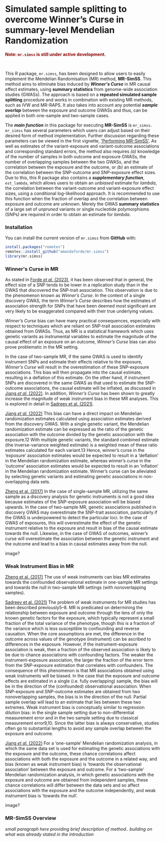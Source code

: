 # Simulated sample splitting to overcome Winner’s Curse in summary-level Mendelian Randomization

<span style="color:darkred;">**Note: `mr.simss` is still under active development.**</span>
 
<br>

This R package, `mr.simss`, has been designed to allow users to easily implement the Mendelian Randomisation (MR) method, **MR-SimSS**. This method aims to eliminate bias induced by ***Winner's Curse*** in MR causal effect estimates, using **summary statistics** from genome-wide association studies (GWASs). The approach is based on a **repeated simulated sample splitting** procedure and works in combination with existing MR methods, such as IVW and MR-RAPS. It also takes into account any potential ***sample overlap*** between the exposure and outcome GWASs and thus, can be applied in both one-sample and two-sample cases. 

The ***main function*** in this package for executing **MR-SimSS** is `mr_simss`. `mr_simss` has several parameters which users can adjust based on their desired form of method implementation. Further discussion regarding these parameters can be viewed in the first vignette, ['Performing MR-SimSS'](https://amandaforde.github.io/winnerscurse/articles/winners_curse_methods.html). As well as estimates of the variant-exposure and variant-outcome associations and corresponding standard errors, the method also requires *(a)* knowledge of the number of samples in both outcome and exposure GWASs, the number of overlapping samples between the two GWASs, and the correlation between the exposure and the outcome, or *(b)* an estimate of the correlation between the SNP-outcome and SNP-exposure effect sizes. Due to this, this R package also contains a ***supplementary function***, `est_lambda`, which allows users to obtain an *unbiased* estimate for *lambda*, the correlation between the variant-outcome and variant-exposure effect sizes, using a conditional log-likelihood approach. It is recommended to use this function when the fraction of overlap and the correlation between exposure and outcome are unknown. Merely the GWAS **summary statistics** of a large set of *unpruned* variants or single nucleotide polymorphisms (SNPs) are required in order to obtain an estimate for *lambda*.


### Installation

You can install the current version of `mr.simss` from **GitHub** with:

``` r
install.packages("remotes")
remotes::install_github("amandaforde/mr.simss")
library(mr.simss)
```


### Winner's Curse in MR 

As stated in [Forde *et al.* (2023)](https://journals.plos.org/plosgenetics/article?id=10.1371/journal.pgen.1010546), it has been observed that in general, the effect size of a SNP tends to be lower in a replication study than in the GWAS that discovered the SNP-trait association. This observation is due to the phenomenon known as *Winner’s Curse*. In the context of a single discovery GWAS, the term *Winner’s Curse* describes how the estimates of association strength for SNPs that have been deemed most significant are very likely to be exaggerated compared with their true underlying values.

*Winner’s Curse* bias can have many practical consequences, especially with respect to techniques which are reliant on SNP-trait association estimates obtained from GWASs. Thus, as MR is a statistical framework which uses genetic variants as instrumental variables to estimate the magnitude of the causal effect of an exposure on an outcome, *Winner’s Curse* bias can also prove problematic in the MR setting. 

In the case of two-sample MR, if the same GWAS is used to identify instrument SNPs and estimate their effects relative to the exposure, *Winner’s Curse* will result in the overestimation of these SNP-exposure associations. This bias will then propagate into the causal estimate, resulting in a deflation of this estimate. On the other hand, if instrument SNPs are discovered in the same GWAS as that used to estimate the SNP-outcome associations, the causal estimate will be inflated, as discussed in [Jiang *et al.* (2022)](https://academic.oup.com/ije/article/52/4/1209/6961569?login=false). In addition, *Winner’s Curse* has been shown to greatly increase the magnitude of weak instrument bias in these MR analyses. This is explored in detail in [Sadreev et al. (2021)](https://www.medrxiv.org/content/10.1101/2021.06.28.21259622v1.full).


[Jiang *et al.* (2022)](https://academic.oup.com/ije/article/52/4/1209/6961569?login=false)
This bias can have a direct impact on Mendelian randomization estimates calculated using association estimates derived from the discovery GWAS. With a single
genetic variant, the Mendelian randomization estimate can
be expressed as the ratio of the genetic association with the
outcome divided by the genetic association with the exposure.12 With multiple genetic variants, the standard combined estimate (the inverse-variance weighted estimate) is a
weighted mean of these ratio estimates calculated for each
variant.13 Hence, winner’s curse in the ‘exposure’ association estimates would be expected to result in a ‘deflation’
in the Mendelian randomization estimate, whereas winner’s curse in the ‘outcome’ association estimates would be
expected to result in an ‘inflation’ in the Mendelian randomization estimate.
Winner’s curse can be alleviated by selecting genetic
variants and estimating genetic associations in non-overlapping data sets.


[Zheng et al. (2017)](https://www.ncbi.nlm.nih.gov/pmc/articles/PMC5711966/)
In the case of single-sample MR, utilizing the same sample as a discovery analysis for genetic instruments is not a good idea because estimates of the SNP-exposure association will be biased upwards.
In the case of two-sample MR, genetic associations published in discovery GWAS may overestimate the SNP-trait association, particularly if the GWAS is
underpowered to detect the particular loci. In the
case of GWAS of exposures, this will overestimate
the effect of the genetic instrument relative to the
exposure and result in bias of the causal estimate
towards the null. Likewise, in the case of GWAS of
outcomes, winner’s curse will overestimate the
association between the genetic instrument and the
outcome and lead to a bias in causal estimates away
from the null.


image?


### Weak Instrument Bias in MR

[Zheng et al. (2017)](https://www.ncbi.nlm.nih.gov/pmc/articles/PMC5711966/)
The use of weak instruments
can bias MR estimates towards the confounded observational estimate in one-sample MR settings and towards the null in two-sample MR settings (with nonoverlapping samples).

[Sadreev et al. (2021)](https://www.medrxiv.org/content/10.1101/2021.06.28.21259622v1.full)
The problem of weak instruments for MR studies has been described previously5–8. MR is
predicated on determining the relationship between exposure and outcome through the lens of
only the known genetic factors for the exposure, which typically represent a small fraction of
the total variance of the phenotype, though this is a fraction of the variance which is less
susceptible to confounding and reverse causation. When the core assumptions are met, the
difference in the outcome across values of the genotype (instrument) can be ascribed to
differences in the exposure. However, if the instrument-exposure association is weak, then a
fraction of the observed association is likely to be due to chance associations with
confounding factors. The weaker the instrument-exposure association, the larger the fraction
of the error term from the SNP-exposure estimation that correlates with confounders. The
consequence of this phenomenon is that MR associations obtained using weak instruments
will be biased. In the case that the exposure and outcome effects are estimated in a single (i.e.
fully overlapping) sample, the bias will be in the direction of the (confounded) observational
association. When SNP-exposure and SNP-outcome estimates are obtained from two nonoverlapping samples, the bias is in the direction of the null. Partial sample overlap will lead
to an estimate that lies between these two extremes. Weak instrument bias is conceptually
similar to regression dilution bias: in the single sample setting due to non-differential
measurement error and in the two sample setting due to classical measurement error9,10. Since
the latter bias is always conservative, studies often go to substantial lengths to avoid any
sample overlap between the exposure and outcome.

[Jiang *et al.* (2022)](https://academic.oup.com/ije/article/52/4/1209/6961569?login=false)
For a ‘one-sample’ Mendelian randomization analysis, in
which the same data set is used for estimating the genetic
associations with the exposure and the outcome, these
chance correlations affect associations with both the exposure and the outcome in a related way, and bias (known as
weak instrument bias) is ‘towards the observational association’ between the exposure and outcome. For a ‘two-sample’ Mendelian randomization analysis, in which genetic
associations with the exposure and outcome are obtained
from independent samples, these chance correlations will
differ between the data sets and so affect associations with
the exposure and the outcome independently, and weak instrument bias is ‘towards the null’.

image?


### MR-SimSS Overview 

*small paragraph here providing brief description of method.. building on what was already stated in the introduction*
